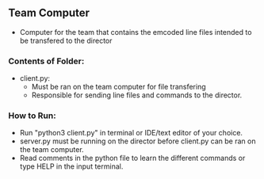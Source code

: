 ## Team Computer
- Computer for the team that contains the emcoded line files intended to be transfered to the director
### Contents of Folder: 
- client.py: 
    - Must be ran on the team computer for file transfering
    - Responsible for sending line files and commands to the director.
### How to Run:
- Run "python3 client.py" in terminal or IDE/text editor of your choice.
- server.py must be running on the director before client.py can be ran on the team computer.
- Read comments in the python file to learn the different commands or type HELP in the input terminal.
